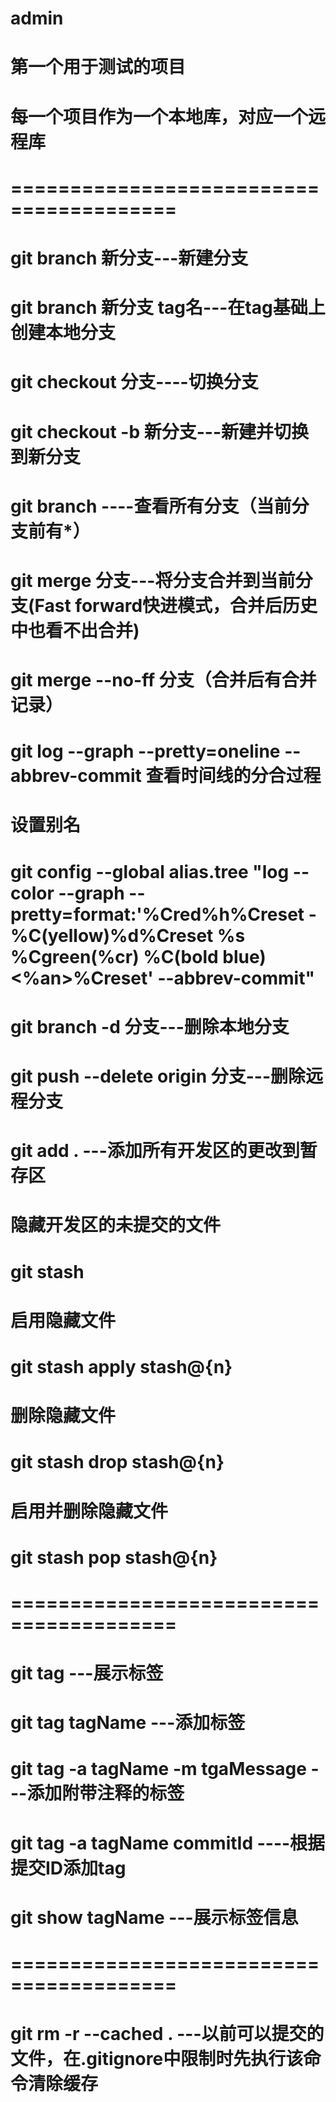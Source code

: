 # admin
# 第一个用于测试的项目
# 每一个项目作为一个本地库，对应一个远程库
# ========================================
# git branch 新分支---新建分支
# git branch 新分支 tag名---在tag基础上创建本地分支
# git checkout 分支----切换分支
# git checkout -b 新分支---新建并切换到新分支

# git branch ----查看所有分支（当前分支前有*）

# git merge 分支---将分支合并到当前分支(Fast forward快进模式，合并后历史中也看不出合并)
# git merge --no-ff 分支（合并后有合并记录）

# git log --graph --pretty=oneline --abbrev-commit 查看时间线的分合过程

# 设置别名
#  git config --global alias.tree "log --color --graph --pretty=format:'%Cred%h%Creset -%C(yellow)%d%Creset %s %Cgreen(%cr) %C(bold blue)<%an>%Creset' --abbrev-commit"


# git branch -d 分支---删除本地分支
# git push --delete origin 分支---删除远程分支

# git add . ---添加所有开发区的更改到暂存区

# 隐藏开发区的未提交的文件
# git stash

# 启用隐藏文件
# git stash apply stash@{n}

# 删除隐藏文件
# git stash drop stash@{n}

# 启用并删除隐藏文件
# git stash pop stash@{n}

# ========================================

# git tag ---展示标签
# git tag tagName ---添加标签
# git tag -a tagName -m tgaMessage ---添加附带注释的标签
# git tag -a tagName commitId ----根据提交ID添加tag

# git show tagName ---展示标签信息

# ========================================

# git rm -r --cached . ---以前可以提交的文件，在.gitignore中限制时先执行该命令清除缓存


